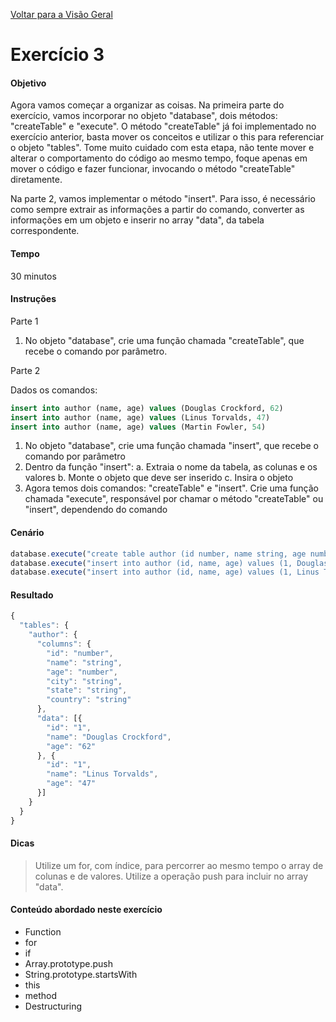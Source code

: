 [Voltar para a Visão Geral](../README.md)

# Exercício 3

#### Objetivo
Agora vamos começar a organizar as coisas. Na primeira parte do exercício, vamos incorporar no objeto "database", dois métodos: "createTable" e "execute". O método "createTable" já foi implementado no exercício anterior, basta mover os conceitos e utilizar o this para referenciar o objeto "tables". Tome muito cuidado com esta etapa, não tente mover e alterar o comportamento do código ao mesmo tempo, foque apenas em mover o código e fazer funcionar, invocando o método "createTable" diretamente.

Na parte 2, vamos implementar o método "insert". Para isso, é necessário como sempre extrair as informações a partir do comando, converter as informações em um objeto e inserir no array "data", da tabela correspondente.

#### Tempo
30 minutos

#### Instruções

Parte 1

1. No objeto "database", crie uma função chamada "createTable", que recebe o comando por parâmetro.

Parte 2

Dados os comandos: 

```sql
insert into author (name, age) values (Douglas Crockford, 62)
insert into author (name, age) values (Linus Torvalds, 47)
insert into author (name, age) values (Martin Fowler, 54)
```

1. No objeto "database", crie uma função chamada "insert", que recebe o comando por parâmetro
2. Dentro da função "insert":
  a. Extraia o nome da tabela, as colunas e os valores
  b. Monte o objeto que deve ser inserido
  c. Insira o objeto
3. Agora temos dois comandos: "createTable" e "insert". Crie uma função chamada "execute", responsável por chamar o método "createTable" ou "insert", dependendo do comando

#### Cenário

```javascript
database.execute("create table author (id number, name string, age number, city string, state string, country string)");
database.execute("insert into author (id, name, age) values (1, Douglas Crockford, 62)");
database.execute("insert into author (id, name, age) values (1, Linus Torvalds, 47)");
```

#### Resultado

```javascript
{
  "tables": {
    "author": {
      "columns": {
        "id": "number",
        "name": "string",
        "age": "number",
        "city": "string",
        "state": "string",
        "country": "string"
      },
      "data": [{
        "id": "1",
        "name": "Douglas Crockford",
        "age": "62"
      }, {
        "id": "1",
        "name": "Linus Torvalds",
        "age": "47"
      }]
    }
  }
}
```

#### Dicas

> Utilize um for, com índice, para percorrer ao mesmo tempo o array de colunas e de valores. Utilize a operação push para incluir no array "data".

#### Conteúdo abordado neste exercício

* Function
* for
* if
* Array.prototype.push
* String.prototype.startsWith
* this
* method
* Destructuring